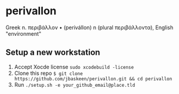 # perivallon

Greek n. περιβάλλον • (perivállon) n (plural περιβάλλοντα), English "environment"

## Setup a new workstation

1. Accept Xocde license `sudo xcodebuild -license`
1. Clone this repo `$ git clone https://github.com/jbaskeen/perivallon.git && cd perivallon`
1. Run `./setup.sh -e your_github_email@place.tld`
